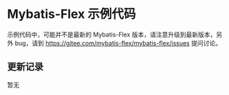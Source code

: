 # Mybatis-Flex 示例代码

示例代码中，可能并不是最新的 Mybatis-Flex 版本，请注意升级到最新版本，另外 bug，请到 https://gitee.com/mybatis-flex/mybatis-flex/issues 提问讨论。

## 更新记录

暂无
